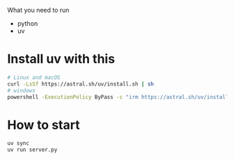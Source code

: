 What you need to run
- python 
- uv 
# Install uv with this
```bash
# Linux and macOS
curl -LsSf https://astral.sh/uv/install.sh | sh
# windows
powershell -ExecutionPolicy ByPass -c "irm https://astral.sh/uv/install.ps1 | iex"
```

# How to start
``` bash
uv sync
uv run server.py
```

